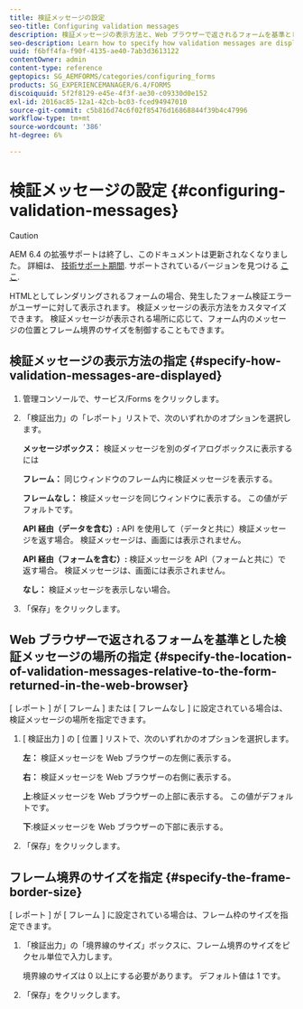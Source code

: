 ```yaml
---
title: 検証メッセージの設定
seo-title: Configuring validation messages
description: 検証メッセージの表示方法と、Web ブラウザーで返されるフォームを基準とした位置を指定する方法について説明します。
seo-description: Learn how to specify how validation messages are displayed and their location relative to the form returned in the web browser.
uuid: f6bff4fa-f90f-4135-ae40-7ab3d3613122
contentOwner: admin
content-type: reference
geptopics: SG_AEMFORMS/categories/configuring_forms
products: SG_EXPERIENCEMANAGER/6.4/FORMS
discoiquuid: 5f2f8129-e45e-4f3f-ae30-c09330d0e152
exl-id: 2016ac85-12a1-42cb-bc03-fced94947010
source-git-commit: c5b816d74c6f02f85476d16868844f39b4c47996
workflow-type: tm+mt
source-wordcount: '386'
ht-degree: 6%

---
```


# 検証メッセージの設定 {#configuring-validation-messages}

>[!CAUTION]
>
>AEM 6.4 の拡張サポートは終了し、このドキュメントは更新されなくなりました。 詳細は、 [技術サポート期間](https://helpx.adobe.com/jp/support/programs/eol-matrix.html). サポートされているバージョンを見つける [ここ](https://experienceleague.adobe.com/docs/?lang=ja).

HTMLとしてレンダリングされるフォームの場合、発生したフォーム検証エラーがユーザーに対して表示されます。 検証メッセージの表示方法をカスタマイズできます。 検証メッセージが表示される場所に応じて、フォーム内のメッセージの位置とフレーム境界のサイズを制御することもできます。

## 検証メッセージの表示方法の指定 {#specify-how-validation-messages-are-displayed}

1. 管理コンソールで、サービス/Forms をクリックします。
1. 「検証出力」の「レポート」リストで、次のいずれかのオプションを選択します。

   **メッセージボックス：** 検証メッセージを別のダイアログボックスに表示するには

   **フレーム：** 同じウィンドウのフレーム内に検証メッセージを表示する。

   **フレームなし：** 検証メッセージを同じウィンドウに表示する。 この値がデフォルトです。

   **API 経由（データを含む）:** API を使用して（データと共に）検証メッセージを返す場合。 検証メッセージは、画面には表示されません。

   **API 経由（フォームを含む）:** 検証メッセージを API（フォームと共に）で返す場合。 検証メッセージは、画面には表示されません。

   **なし：** 検証メッセージを表示しない場合。

1. 「保存」をクリックします。

## Web ブラウザーで返されるフォームを基準とした検証メッセージの場所の指定 {#specify-the-location-of-validation-messages-relative-to-the-form-returned-in-the-web-browser}

[ レポート ] が [ フレーム ] または [ フレームなし ] に設定されている場合は、検証メッセージの場所を指定できます。

1. [ 検証出力 ] の [ 位置 ] リストで、次のいずれかのオプションを選択します。

   **左：** 検証メッセージを Web ブラウザーの左側に表示する。

   **右：** 検証メッセージを Web ブラウザーの右側に表示する。

   **上**:検証メッセージを Web ブラウザーの上部に表示する。 この値がデフォルトです。

   **下**:検証メッセージを Web ブラウザーの下部に表示する。

1. 「保存」をクリックします。

## フレーム境界のサイズを指定 {#specify-the-frame-border-size}

[ レポート ] が [ フレーム ] に設定されている場合は、フレーム枠のサイズを指定できます。

1. 「検証出力」の「境界線のサイズ」ボックスに、フレーム境界のサイズをピクセル単位で入力します。

   境界線のサイズは 0 以上にする必要があります。 デフォルト値は 1 です。

1. 「保存」をクリックします。
